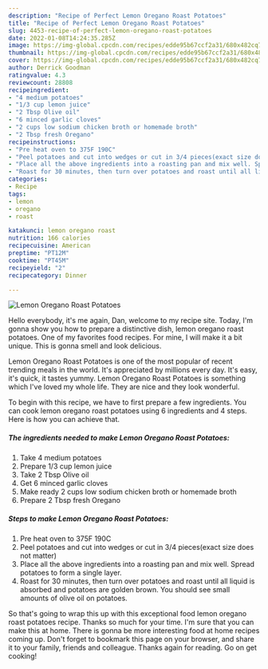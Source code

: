 ```yaml
---
description: "Recipe of Perfect Lemon Oregano Roast Potatoes"
title: "Recipe of Perfect Lemon Oregano Roast Potatoes"
slug: 4453-recipe-of-perfect-lemon-oregano-roast-potatoes
date: 2022-01-08T14:24:35.285Z
image: https://img-global.cpcdn.com/recipes/edde95b67ccf2a31/680x482cq70/lemon-oregano-roast-potatoes-recipe-main-photo.jpg
thumbnail: https://img-global.cpcdn.com/recipes/edde95b67ccf2a31/680x482cq70/lemon-oregano-roast-potatoes-recipe-main-photo.jpg
cover: https://img-global.cpcdn.com/recipes/edde95b67ccf2a31/680x482cq70/lemon-oregano-roast-potatoes-recipe-main-photo.jpg
author: Derrick Goodman
ratingvalue: 4.3
reviewcount: 28808
recipeingredient:
- "4 medium potatoes"
- "1/3 cup lemon juice"
- "2 Tbsp Olive oil"
- "6 minced garlic cloves"
- "2 cups low sodium chicken broth or homemade broth"
- "2 Tbsp fresh Oregano"
recipeinstructions:
- "Pre heat oven to 375F 190C"
- "Peel potatoes and cut into wedges or cut in 3/4 pieces(exact size does not matter)"
- "Place all the above ingredients into a roasting pan and mix well. Spread potatoes to form a single layer."
- "Roast for 30 minutes, then turn over potatoes and roast until all liquid is absorbed and potatoes are golden brown. You should see small amounts of olive oil on potatoes."
categories:
- Recipe
tags:
- lemon
- oregano
- roast

katakunci: lemon oregano roast 
nutrition: 166 calories
recipecuisine: American
preptime: "PT12M"
cooktime: "PT45M"
recipeyield: "2"
recipecategory: Dinner

---
```



![Lemon Oregano Roast Potatoes](https://img-global.cpcdn.com/recipes/edde95b67ccf2a31/680x482cq70/lemon-oregano-roast-potatoes-recipe-main-photo.jpg)

Hello everybody, it's me again, Dan, welcome to my recipe site. Today, I'm gonna show you how to prepare a distinctive dish, lemon oregano roast potatoes. One of my favorites food recipes. For mine, I will make it a bit unique. This is gonna smell and look delicious.



Lemon Oregano Roast Potatoes is one of the most popular of recent trending meals in the world. It's appreciated by millions every day. It's easy, it's quick, it tastes yummy. Lemon Oregano Roast Potatoes is something which I've loved my whole life. They are nice and they look wonderful.


To begin with this recipe, we have to first prepare a few ingredients. You can cook lemon oregano roast potatoes using 6 ingredients and 4 steps. Here is how you can achieve that.

<!--inarticleads1-->

##### The ingredients needed to make Lemon Oregano Roast Potatoes:

1. Take 4 medium potatoes
1. Prepare 1/3 cup lemon juice
1. Take 2 Tbsp Olive oil
1. Get 6 minced garlic cloves
1. Make ready 2 cups low sodium chicken broth or homemade broth
1. Prepare 2 Tbsp fresh Oregano




<!--inarticleads2-->

##### Steps to make Lemon Oregano Roast Potatoes:

1. Pre heat oven to 375F 190C
1. Peel potatoes and cut into wedges or cut in 3/4 pieces(exact size does not matter)
1. Place all the above ingredients into a roasting pan and mix well. Spread potatoes to form a single layer.
1. Roast for 30 minutes, then turn over potatoes and roast until all liquid is absorbed and potatoes are golden brown. You should see small amounts of olive oil on potatoes.




So that's going to wrap this up with this exceptional food lemon oregano roast potatoes recipe. Thanks so much for your time. I'm sure that you can make this at home. There is gonna be more interesting food at home recipes coming up. Don't forget to bookmark this page on your browser, and share it to your family, friends and colleague. Thanks again for reading. Go on get cooking!
